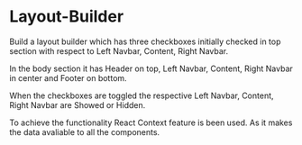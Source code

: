 # Layout-Builder
Build a layout builder which has three checkboxes initially checked in top section with respect to Left Navbar, Content, Right Navbar.

In the body section it has Header on top, Left Navbar, Content, Right Navbar in center and Footer on bottom.

When the checkboxes are toggled the respective Left Navbar, Content, Right Navbar are Showed or Hidden.

To achieve the functionality React Context feature is been used.
As it makes the data  avaliable to all the components.



